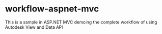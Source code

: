 workflow-aspnet-mvc
===================

This is a sample in ASP.NET MVC demoing the complete workflow of using Autodesk View and Data API

